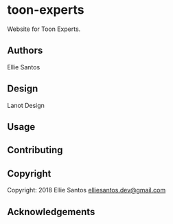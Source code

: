 # toon-experts

Website for Toon Experts.

## Authors

Ellie Santos

## Design

Lanot Design

## Usage


## Contributing


## Copyright
Copyright: 2018 Ellie Santos <elliesantos.dev@gmail.com>

## Acknowledgements